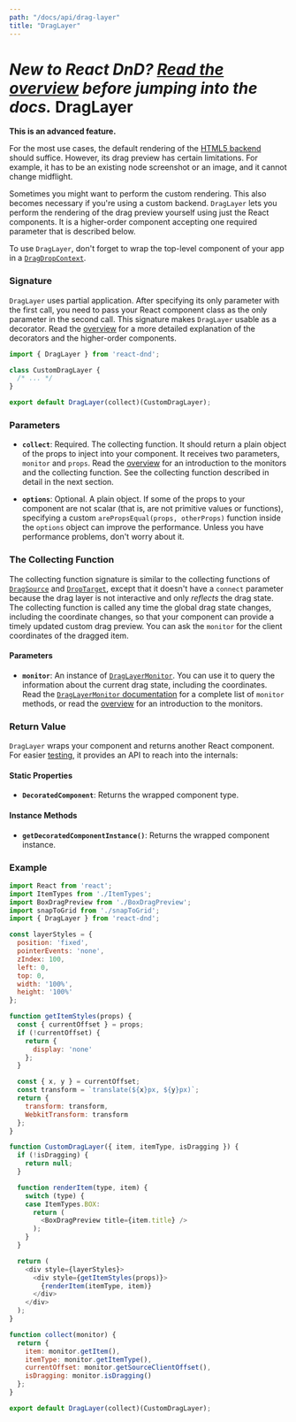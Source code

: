 ```yaml
---
path: "/docs/api/drag-layer"
title: "DragLayer"
---
```


*New to React DnD? [Read the overview](/docs/overview) before jumping into the docs.*
DragLayer
===================

**This is an advanced feature.**  

For the most use cases, the default rendering of the [HTML5 backend](/docs/backends/html5) should suffice. However, its drag preview has certain limitations. For example, it has to be an existing node screenshot or an image, and it cannot change midflight.

Sometimes you might want to perform the custom rendering. This also becomes necessary if you're using a custom backend. `DragLayer` lets you perform the rendering of the drag preview yourself using just the React components. It is a higher-order component accepting one required parameter that is described below.

To use `DragLayer`, don't forget to wrap the top-level component of your app in a [`DragDropContext`](/docs/api/drag-drop-context).

### Signature

`DragLayer` uses partial application. After specifying its only parameter with the first call, you need to pass your React component class as the only parameter in the second call. This signature makes `DragLayer` usable as a decorator. Read the [overview](/docs/overview) for a more detailed explanation of the decorators and the higher-order components.

```js
import { DragLayer } from 'react-dnd';

class CustomDragLayer {
  /* ... */
}

export default DragLayer(collect)(CustomDragLayer);
```

### Parameters

* **`collect`**: Required. The collecting function. It should return a plain object of the props to inject into your component. It receives two parameters, `monitor` and `props`. Read the [overview](/docs/overview) for an introduction to the monitors and the collecting function. See the collecting function described in detail in the next section.

* **`options`**: Optional. A plain object. If some of the props to your component are not scalar (that is, are not primitive values or functions), specifying a custom `arePropsEqual(props, otherProps)` function inside the `options` object can improve the performance. Unless you have performance problems, don't worry about it.

### The Collecting Function

The collecting function signature is similar to the collecting functions of [`DragSource`](/docs/api/drag-source) and [`DropTarget`](/docs/api/drop-target), except that it doesn't have a `connect` parameter because the drag layer is not interactive and only *reflects* the drag state. The collecting function is called any time the global drag state changes, including the coordinate changes, so that your component can provide a timely updated custom drag preview. You can ask the `monitor` for the client coordinates of the dragged item.

#### Parameters

* **`monitor`**: An instance of [`DragLayerMonitor`](/docs/api/drag-layer-monitor). You can use it to query the information about the current drag state, including the coordinates. Read the [`DragLayerMonitor` documentation](/docs/api/drag-layer-monitor) for a complete list of `monitor` methods, or read the [overview](/docs/overview) for an introduction to the monitors.

### Return Value

`DragLayer` wraps your component and returns another React component.  
For easier [testing](/docs/testing), it provides an API to reach into the internals:

#### Static Properties

* **`DecoratedComponent`**: Returns the wrapped component type.

#### Instance Methods

* **`getDecoratedComponentInstance()`**: Returns the wrapped component instance.

### Example

```js
import React from 'react';
import ItemTypes from './ItemTypes';
import BoxDragPreview from './BoxDragPreview';
import snapToGrid from './snapToGrid';
import { DragLayer } from 'react-dnd';

const layerStyles = {
  position: 'fixed',
  pointerEvents: 'none',
  zIndex: 100,
  left: 0,
  top: 0,
  width: '100%',
  height: '100%'
};

function getItemStyles(props) {
  const { currentOffset } = props;
  if (!currentOffset) {
    return {
      display: 'none'
    };
  }

  const { x, y } = currentOffset;
  const transform = `translate(${x}px, ${y}px)`;
  return {
    transform: transform,
    WebkitTransform: transform
  };
}

function CustomDragLayer({ item, itemType, isDragging }) {
  if (!isDragging) {
    return null;
  }

  function renderItem(type, item) {
    switch (type) {
    case ItemTypes.BOX:
      return (
        <BoxDragPreview title={item.title} />
      );
    }
  }

  return (
    <div style={layerStyles}>
      <div style={getItemStyles(props)}>
        {renderItem(itemType, item)}
      </div>
    </div>
  );
}

function collect(monitor) {
  return {
    item: monitor.getItem(),
    itemType: monitor.getItemType(),
    currentOffset: monitor.getSourceClientOffset(),
    isDragging: monitor.isDragging()
  };
}

export default DragLayer(collect)(CustomDragLayer);
```

